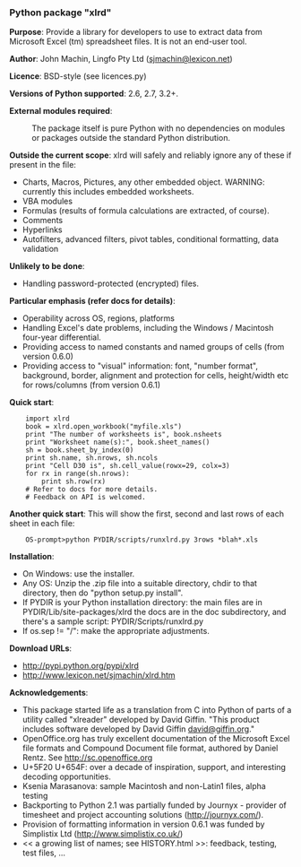 ### Python package "xlrd"

**Purpose**: Provide a library for developers to use to extract data from Microsoft Excel (tm) spreadsheet files. It is not an end-user tool.

**Author**: John Machin, Lingfo Pty Ltd (sjmachin@lexicon.net)

**Licence**: BSD-style (see licences.py)

**Versions of Python supported**: 2.6, 2.7, 3.2+.

**External modules required**:

<dl>

<dd>The package itself is pure Python with no dependencies on modules or packages outside the standard Python distribution.</dd>

</dl>

**Outside the current scope**: xlrd will safely and reliably ignore any of these if present in the file:

*   Charts, Macros, Pictures, any other embedded object. WARNING: currently this includes embedded worksheets.
*   VBA modules
*   Formulas (results of formula calculations are extracted, of course).
*   Comments
*   Hyperlinks
*   Autofilters, advanced filters, pivot tables, conditional formatting, data validation

**Unlikely to be done**:

*   Handling password-protected (encrypted) files.

**Particular emphasis (refer docs for details)**:

*   Operability across OS, regions, platforms
*   Handling Excel's date problems, including the Windows / Macintosh four-year differential.
*   Providing access to named constants and named groups of cells (from version 0.6.0)
*   Providing access to "visual" information: font, "number format", background, border, alignment and protection for cells, height/width etc for rows/columns (from version 0.6.1)

**Quick start**:

```
    import xlrd
    book = xlrd.open_workbook("myfile.xls")
    print "The number of worksheets is", book.nsheets
    print "Worksheet name(s):", book.sheet_names()
    sh = book.sheet_by_index(0)
    print sh.name, sh.nrows, sh.ncols
    print "Cell D30 is", sh.cell_value(rowx=29, colx=3)
    for rx in range(sh.nrows):
        print sh.row(rx)
    # Refer to docs for more details.
    # Feedback on API is welcomed.

```

**Another quick start**: This will show the first, second and last rows of each sheet in each file:

```
    OS-prompt>python PYDIR/scripts/runxlrd.py 3rows *blah*.xls
```

**Installation**:

*   On Windows: use the installer.
*   Any OS: Unzip the .zip file into a suitable directory, chdir to that directory, then do "python setup.py install".
*   If PYDIR is your Python installation directory: the main files are in PYDIR/Lib/site-packages/xlrd the docs are in the doc subdirectory, and there's a sample script: PYDIR/Scripts/runxlrd.py
*   If os.sep != "/": make the appropriate adjustments.

**Download URLs**:

*   http://pypi.python.org/pypi/xlrd
*   http://www.lexicon.net/sjmachin/xlrd.htm

**Acknowledgements**:

*   This package started life as a translation from C into Python of parts of a utility called "xlreader" developed by David Giffin. "This product includes software developed by David Giffin <david@giffin.org>."
*   OpenOffice.org has truly excellent documentation of the Microsoft Excel file formats and Compound Document file format, authored by Daniel Rentz. See http://sc.openoffice.org
*   U+5F20 U+654F: over a decade of inspiration, support, and interesting decoding opportunities.
*   Ksenia Marasanova: sample Macintosh and non-Latin1 files, alpha testing
*   Backporting to Python 2.1 was partially funded by Journyx - provider of timesheet and project accounting solutions (http://journyx.com/).
*   Provision of formatting information in version 0.6.1 was funded by Simplistix Ltd (http://www.simplistix.co.uk/)
*   << a growing list of names; see HISTORY.html >>: feedback, testing, test files, ...
